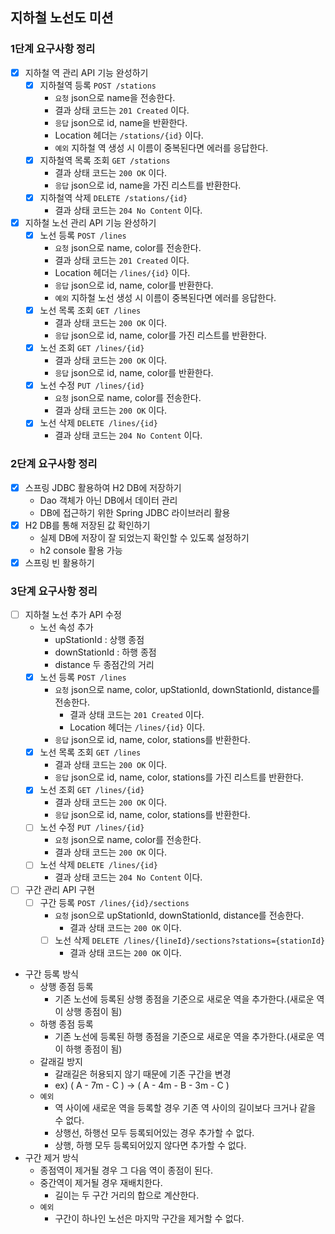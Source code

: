 
## 지하철 노선도 미션
### 1단계 요구사항 정리
- [x] 지하철 역 관리 API 기능 완성하기
  - [x] 지하철역 등록 `POST /stations`
    - `요청` json으로 name을 전송한다. 
    - 결과 상태 코드는 `201 Created` 이다.
    - `응답` json으로 id, name을 반환한다.
    - Location 헤더는 `/stations/{id}` 이다.
    - `예외` 지하철 역 생성 시 이름이 중복된다면 에러를 응답한다.
  - [x] 지하철역 목록 조회 `GET /stations`
    - 결과 상태 코드는 `200 OK` 이다.
    - `응답` json으로 id, name을 가진 리스트를 반환한다.
  - [x] 지하철역 삭제 `DELETE /stations/{id}`
    - 결과 상태 코드는 `204 No Content` 이다.
- [x] 지하철 노선 관리 API 기능 완성하기
  - [x] 노선 등록 `POST /lines`
    - `요청` json으로 name, color를 전송한다.
    - 결과 상태 코드는 `201 Created` 이다.
    - Location 헤더는 `/lines/{id}` 이다.
    - `응답` json으로 id, name, color를 반환한다.
    - `예외` 지하철 노선 생성 시 이름이 중복된다면 에러를 응답한다.
  - [x] 노선 목록 조회 `GET /lines`
    - 결과 상태 코드는 `200 OK` 이다.
    - `응답` json으로 id, name, color를 가진 리스트를 반환한다.
  - [x] 노선 조회 `GET /lines/{id}`
    - 결과 상태 코드는 `200 OK` 이다.
    - `응답` json으로 id, name, color를 반환한다.
  - [x] 노선 수정 `PUT /lines/{id}`
    - `요청` json으로 name, color를 전송한다.
    - 결과 상태 코드는 `200 OK` 이다.
  - [x] 노선 삭제 `DELETE /lines/{id}`
    - 결과 상태 코드는 `204 No Content` 이다.

### 2단계 요구사항 정리
- [x] 스프링 JDBC 활용하여 H2 DB에 저장하기
  - Dao 객체가 아닌 DB에서 데이터 관리
  - DB에 접근하기 위한 Spring JDBC 라이브러리 활용
- [x] H2 DB를 통해 저장된 값 확인하기
  - 실제 DB에 저장이 잘 되었는지 확인할 수 있도록 설정하기
  - h2 console 활용 가능
- [x] 스프링 빈 활용하기

### 3단계 요구사항 정리
- [ ] 지하철 노선 추가 API 수정
  - 노선 속성 추가
    - upStationId : 상행 종점 
    - downStationId : 하행 종점 
    - distance 두 종점간의 거리
  - [x] 노선 등록 `POST /lines`
    - `요청` json으로 name, color, upStationId, downStationId, distance를 전송한다.
      - 결과 상태 코드는 `201 Created` 이다.
      - Location 헤더는 `/lines/{id}` 이다.
    - `응답` json으로 id, name, color, stations를 반환한다.
  - [x] 노선 목록 조회 `GET /lines`
    - 결과 상태 코드는 `200 OK` 이다.
    - `응답` json으로 id, name, color, stations를 가진 리스트를 반환한다.
  - [x] 노선 조회 `GET /lines/{id}`
    - 결과 상태 코드는 `200 OK` 이다.
    - `응답` json으로 id, name, color, stations를 반환한다.
  - [ ] 노선 수정 `PUT /lines/{id}`
    - `요청` json으로 name, color를 전송한다.
    - 결과 상태 코드는 `200 OK` 이다.
  - [ ] 노선 삭제 `DELETE /lines/{id}`
    - 결과 상태 코드는 `204 No Content` 이다. 
- [ ] 구간 관리 API 구현
  - [ ] 구간 등록 `POST /lines/{id}/sections`
    - `요청` json으로 upStationId, downStationId, distance를 전송한다.
      - 결과 상태 코드는 `200 OK` 이다.
    - [ ] 노선 삭제 `DELETE /lines/{lineId}/sections?stations={stationId}`
      - 결과 상태 코드는 `200 OK` 이다.
- 구간 등록 방식
  - 상행 종점 등록
    - 기존 노선에 등록된 상행 종점을 기준으로 새로운 역을 추가한다.(새로운 역이 상행 종점이 됨)
  - 하행 종점 등록
    - 기존 노선에 등록된 하행 종점을 기준으로 새로운 역을 추가한다.(새로운 역이 하행 종점이 됨)
  - 갈래길 방지
    - 갈래길은 허용되지 않기 때문에 기존 구간을 변경
    - ex) ( A - 7m - C ) -> ( A - 4m - B - 3m - C )
  - `예외`
    - 역 사이에 새로운 역을 등록할 경우 기존 역 사이의 길이보다 크거나 같을 수 없다.
    - 상행선, 하행선 모두 등록되어있는 경우 추가할 수 없다.
    - 상행, 하행 모두 등록되어있지 않다면 추가할 수 없다.
- 구간 제거 방식
  - 종점역이 제거될 경우 그 다음 역이 종점이 된다.
  - 중간역이 제거될 경우 재배치한다.
    - 길이는 두 구간 거리의 합으로 계산한다.
  - `예외`
    - 구간이 하나인 노선은 마지막 구간을 제거할 수 없다. 
